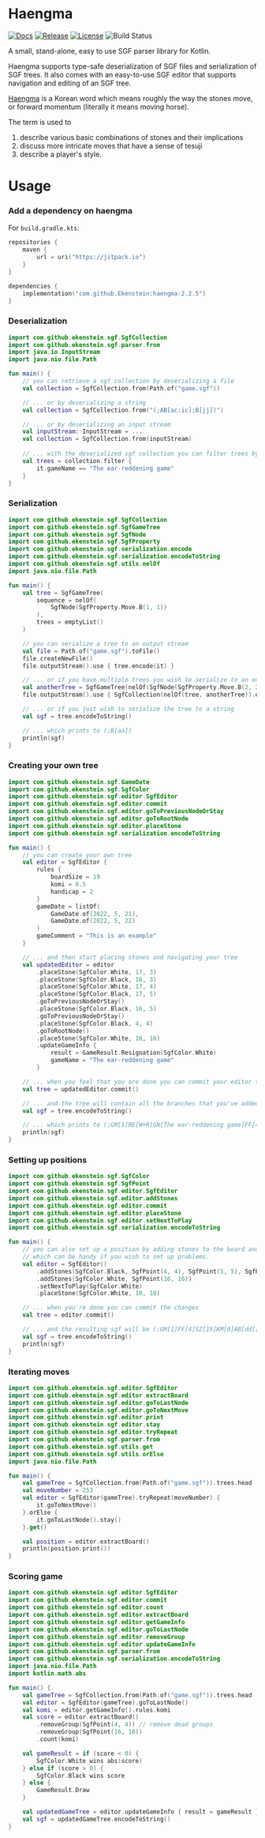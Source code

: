 # Haengma
[![Docs](https://img.shields.io/badge/docs-latest-informational)](https://ekenstein.github.io/haengma/)
[![Release](https://jitpack.io/v/Ekenstein/haengma.svg)](https://jitpack.io/#Ekenstein/haengma)
[![License](https://img.shields.io/github/license/ekenstein/haengma)](https://github.com/ekenstein/haengma/blob/main/LICENSE)
![Build Status](https://github.com/ekenstein/haengma/workflows/CI/badge.svg)

A small, stand-alone, easy to use SGF parser library for Kotlin.

Haengma supports type-safe deserialization of SGF files and serialization of SGF trees. 
It also comes with an easy-to-use SGF editor that supports navigation and editing of an SGF tree.  

[Haengma](https://senseis.xmp.net/?Haengma) is a Korean word which means roughly the way the stones move, or forward 
momentum (literally it means moving horse). 

The term is used to 
1. describe various basic combinations of stones and their implications 
2. discuss more intricate moves that have a sense of tesuji 
3. describe a player's style.

# Usage
### Add a dependency on haengma
For `build.gradle.kts`:

```kotlin
repositories {
    maven {
        url = uri("https://jitpack.io")
    }
}

dependencies {
    implementation("com.github.Ekenstein:haengma:2.2.5")
}
```

### Deserialization
```kotlin
import com.github.ekenstein.sgf.SgfCollection
import com.github.ekenstein.sgf.parser.from
import java.io.InputStream
import java.nio.file.Path

fun main() {
    // you can retrieve a sgf collection by deserializing a file
    val collection = SgfCollection.from(Path.of("game.sgf"))

    // ... or by deserializing a string
    val collection = SgfCollection.from("(;AB[ac:ic];B[jj])")

    // ... or by deserializing an input stream
    val inputStream: InputStream = ...
    val collection = SgfCollection.from(inputStream)
    
    // ... with the deserialized sgf collection you can filter trees by their respective game information
    val trees = collection.filter {
        it.gameName == "The ear-reddening game"
    }
}
```

### Serialization
```kotlin
import com.github.ekenstein.sgf.SgfCollection
import com.github.ekenstein.sgf.SgfGameTree
import com.github.ekenstein.sgf.SgfNode
import com.github.ekenstein.sgf.SgfProperty
import com.github.ekenstein.sgf.serialization.encode
import com.github.ekenstein.sgf.serialization.encodeToString
import com.github.ekenstein.sgf.utils.nelOf
import java.nio.file.Path

fun main() {
    val tree = SgfGameTree(
        sequence = nelOf(
            SgfNode(SgfProperty.Move.B(1, 1))
        ),
        trees = emptyList()
    )

    // you can serialize a tree to an output stream
    val file = Path.of("game.sgf").toFile()
    file.createNewFile()
    file.outputStream().use { tree.encode(it) }

    // ... or if you have multiple trees you wish to serialize to an output stream
    val anotherTree = SgfGameTree(nelOf(SgfNode(SgfProperty.Move.B(2, 2))))
    file.outputStream().use { SgfCollection(nelOf(tree, anotherTree)).encode(it) }

    // ... or if you just wish to serialize the tree to a string
    val sgf = tree.encodeToString()

    // ... which prints to (;B[aa])
    println(sgf)
}
```

### Creating your own tree
```kotlin
import com.github.ekenstein.sgf.GameDate
import com.github.ekenstein.sgf.SgfColor
import com.github.ekenstein.sgf.editor.SgfEditor
import com.github.ekenstein.sgf.editor.commit
import com.github.ekenstein.sgf.editor.goToPreviousNodeOrStay
import com.github.ekenstein.sgf.editor.goToRootNode
import com.github.ekenstein.sgf.editor.placeStone
import com.github.ekenstein.sgf.serialization.encodeToString

fun main() {
    // you can create your own tree
    val editor = SgfEditor {
        rules {
            boardSize = 19
            komi = 0.5
            handicap = 2
        }
        gameDate = listOf(
            GameDate.of(2022, 5, 21),
            GameDate.of(2022, 5, 22)
        )
        gameComment = "This is an example"
    }

    // ... and then start placing stones and navigating your tree
    val updatedEditor = editor
        .placeStone(SgfColor.White, 17, 3)
        .placeStone(SgfColor.Black, 16, 3)
        .placeStone(SgfColor.White, 17, 4)
        .placeStone(SgfColor.Black, 17, 5)
        .goToPreviousNodeOrStay()
        .placeStone(SgfColor.Black, 16, 5)
        .goToPreviousNodeOrStay()
        .placeStone(SgfColor.Black, 4, 4)
        .goToRootNode()
        .placeStone(SgfColor.White, 16, 16)
        .updateGameInfo {
            result = GameResult.Resignation(SgfColor.White)
            gameName = "The ear-reddening game"
        }

    // ... when you feel that you are done you can commit your editor to a tree
    val tree = updatedEditor.commit()

    // ... and the tree will contain all the branches that you've added
    val sgf = tree.encodeToString()

    // ... which prints to (;GM[1]RE[W+R]GN[The ear-reddening game]FF[4]SZ[19]KM[0]HA[2]AB[dp][pd](;W[pp])(;W[qc];B[pc];W[qd](;B[dd])(;B[pe])(;B[qe])))
    println(sgf)
}
```

### Setting up positions
```kotlin
import com.github.ekenstein.sgf.SgfColor
import com.github.ekenstein.sgf.SgfPoint
import com.github.ekenstein.sgf.editor.SgfEditor
import com.github.ekenstein.sgf.editor.addStones
import com.github.ekenstein.sgf.editor.commit
import com.github.ekenstein.sgf.editor.placeStone
import com.github.ekenstein.sgf.editor.setNextToPlay
import com.github.ekenstein.sgf.serialization.encodeToString

fun main() {
    // you can also set up a position by adding stones to the board and telling whose turn it is
    // which can be handy if you wish to set up problems.
    val editor = SgfEditor()
        .addStones(SgfColor.Black, SgfPoint(4, 4), SgfPoint(5, 5), SgfPoint(6, 6))
        .addStones(SgfColor.White, SgfPoint(16, 16))
        .setNextToPlay(SgfColor.White)
        .placeStone(SgfColor.White, 10, 10)

    // ... when you're done you can commit the changes
    val tree = editor.commit()

    // ... and the resulting sgf will be (;GM[1]FF[4]SZ[19]KM[0]AB[dd][ee][ff]AW[pp]PL[W];W[jj])
    val sgf = tree.encodeToString()
    println(sgf)
}
```

### Iterating moves
```kotlin
import com.github.ekenstein.sgf.editor.SgfEditor
import com.github.ekenstein.sgf.editor.extractBoard
import com.github.ekenstein.sgf.editor.goToLastNode
import com.github.ekenstein.sgf.editor.goToNextMove
import com.github.ekenstein.sgf.editor.print
import com.github.ekenstein.sgf.editor.stay
import com.github.ekenstein.sgf.editor.tryRepeat
import com.github.ekenstein.sgf.parser.from
import com.github.ekenstein.sgf.utils.get
import com.github.ekenstein.sgf.utils.orElse
import java.nio.file.Path

fun main() {
    val gameTree = SgfCollection.from(Path.of("game.sgf")).trees.head
    val moveNumber = 253
    val editor = SgfEditor(gameTree).tryRepeat(moveNumber) {
        it.goToNextMove()
    }.orElse {
        it.goToLastNode().stay()
    }.get()

    val position = editor.extractBoard()
    println(position.print())
}
```

### Scoring game
```kotlin
import com.github.ekenstein.sgf.editor.SgfEditor
import com.github.ekenstein.sgf.editor.commit
import com.github.ekenstein.sgf.editor.count
import com.github.ekenstein.sgf.editor.extractBoard
import com.github.ekenstein.sgf.editor.getGameInfo
import com.github.ekenstein.sgf.editor.goToLastNode
import com.github.ekenstein.sgf.editor.removeGroup
import com.github.ekenstein.sgf.editor.updateGameInfo
import com.github.ekenstein.sgf.parser.from
import com.github.ekenstein.sgf.serialization.encodeToString
import java.nio.file.Path
import kotlin.math.abs

fun main() {
    val gameTree = SgfCollection.from(Path.of("game.sgf")).trees.head
    val editor = SgfEditor(gameTree).goToLastNode()
    val komi = editor.getGameInfo().rules.komi
    val score = editor.extractBoard()
        .removeGroup(SgfPoint(4, 4)) // remove dead groups
        .removeGroup(SgfPoint(16, 16))
        .count(komi)

    val gameResult = if (score < 0) {
        SgfColor.White wins abs(score)
    } else if (score > 0) {
        SgfColor.Black wins score
    } else {
        GameResult.Draw
    }

    val updatedGameTree = editor.updateGameInfo { result = gameResult }.commit()
    val sgf = updatedGameTree.encodeToString()
}
```
